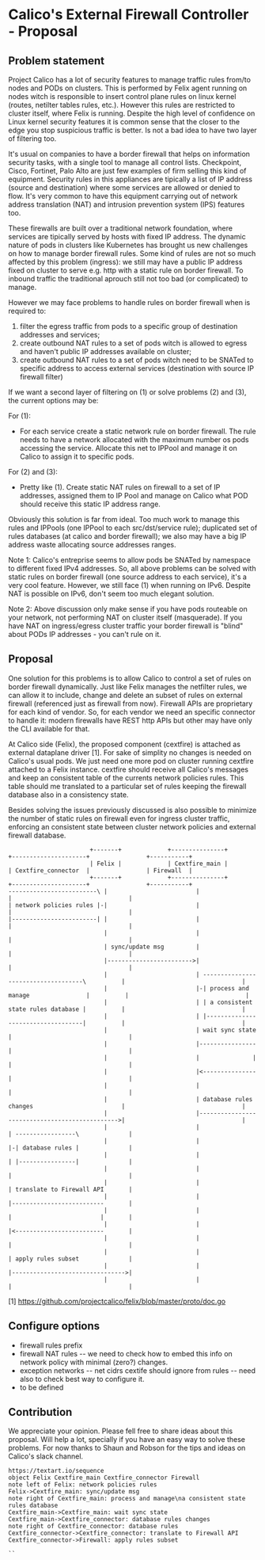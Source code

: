 
# Calico's External Firewall Controller - Proposal


## Problem statement
Project Calico has a lot of security features to manage traffic rules from/to nodes and PODs on clusters. This is performed by Felix agent running on nodes witch is responsible to insert control plane rules on linux kernel (routes, netilter tables rules, etc.). However this rules are restricted to cluster itself, where Felix is running. Despite the high level of confidence on Linux kernel security features it is common sense that the closer to the edge you stop suspicious traffic is better. Is not a bad idea to have two layer of filtering too.

It's usual on companies to have a border firewall that helps on information security tasks, with a single tool to manage all control lists. Checkpoint, Cisco, Fortinet, Palo Alto are just few examples of firm selling this kind of equipment. Security rules in this appliances are tipically a list of IP address (source and destination) where some services are allowed or denied to flow. It's very common to have this equipment carrying out of network address translation (NAT) and intrusion prevention system (IPS) features too. 

These firewalls are built over a traditional network foundation, where services are tipically served by hosts with fixed IP address. The dynamic nature of pods in clusters like Kubernetes has brought us new challenges on how to manage border firewall rules. Some kind of rules are not so much affected by this problem (ingress): we still may have a public IP address fixed on cluster to serve e.g. http with a static rule on border firewall. To inbound traffic the traditional aprouch still not too bad (or complicated) to manage. 

However we may face problems to handle rules on border firewall when is required to:

1. filter the egress traffic from pods to a specific group of destination addresses and services; 
2. create outbound NAT rules to a set of pods witch is allowed to egress and haven't public IP addresses available on cluster;
3. create outbound NAT rules to a set of pods witch need to be SNATed to specific address to access external services (destination with source IP firewall filter)


If we want a second layer of filtering on (1) or solve problems (2) and (3), the current options may be:

For (1):
 - For each service create a static network rule on border firewall. The rule needs to have a network allocated with the maximum number os pods accessing the service. Allocate this net to IPPool and manage it on Calico to assign it to specific pods.

For (2) and (3):
 - Pretty like (1). Create static NAT rules on firewall to a set of IP addresses, assigned them to IP Pool and manage on Calico what POD should receive this static IP address range.


Obviously this solution is far from ideal. Too much work to manage this rules and IPPools (one IPPool to each src/dst/service rule); duplicated set of rules databases (at calico and border firewall); we also may have a big IP address waste allocating source addresses ranges.


Note 1: Calico's entreprise seems to allow pods be SNATed by namespace to different fixed IPv4 addresses. So, all above problems can be solved with static rules on border firewall (one source address to each service), it's a very cool feature. However, we still face (1) when running on IPv6. Despite NAT is possible on IPv6, don't seem too much elegant solution.

Note 2: Above discussion only make sense if you have pods routeable on your network, not performing NAT on cluster itself (masquerade). If you have NAT on ingress/egress cluster traffic your border firewall is "blind" about PODs IP addresses - you can't rule on it.


## Proposal

One solution for this problems is to allow Calico to control a set of rules on border firewall dynamically. Just like Felix manages the netfilter rules, we can allow it to include, change and delete an subset of rules on external firewall (referenced just as firewall from now). Firewall APIs are proprietary for each kind of vendor. So, for each vendor we need an specific connector to handle it: modern firewalls have REST http APIs but other may have only the CLI available for that.


At Calico side (Felix), the proposed component (cextfire) is attached as external dataplane driver [1]. For sake of simplity no changes is needed on Calico's usual pods. We just need one more pod on cluster running cextfire attached to a Felix instance. cextfire should receive all Calico's messages and keep an consistent table of the currents network policies rules. This table should me translated to a particular set of rules keeping the firewall database also in a consistency state.

Besides solving the issues previously discussed is also possible to minimize the number of static rules on firewall even for ingress cluster traffic, enforcing an consistent state between cluster network policies and external firewall database.

```
                       +-------+             +---------------+                             +---------------------+                +-----------+
                       | Felix |             | Cextfire_main |                             | Cextfire_connector  |                | Firewall  |
                       +-------+             +---------------+                             +---------------------+                +-----------+
-------------------------\ |                         |                                                |                                 |
| network policies rules |-|                         |                                                |                                 |
|------------------------| |                         |                                                |                                 |
                           |                         |                                                |                                 |
                           | sync/update msg         |                                                |                                 |
                           |------------------------>|                                                |                                 |
                           |                         | ------------------------------------\          |                                 |
                           |                         |-| process and manage                |          |                                 |
                           |                         | | a consistent state rules database |          |                                 |
                           |                         | |-----------------------------------|          |                                 |
                           |                         | wait sync state                                |                                 |
                           |                         |----------------                                |                                 |
                           |                         |               |                                |                                 |
                           |                         |<---------------                                |                                 |
                           |                         |                                                |                                 |
                           |                         | database rules changes                         |                                 |
                           |                         |----------------------------------------------->|                                 |
                           |                         |                                                | -----------------\              |
                           |                         |                                                |-| database rules |              |
                           |                         |                                                | |----------------|              |
                           |                         |                                                |                                 |
                           |                         |                                                | translate to Firewall API       |
                           |                         |                                                |--------------------------       |
                           |                         |                                                |                         |       |
                           |                         |                                                |<-------------------------       |
                           |                         |                                                |                                 |
                           |                         |                                                | apply rules subset              |
                           |                         |                                                |-------------------------------->|
                           |                         |                                                |                                 |

```

[1] https://github.com/projectcalico/felix/blob/master/proto/doc.go



## Configure options
- firewall rules prefix
- firewall NAT rules -- we need to check how to embed this info on network policy with minimal (zero?) changes.
- exception networks -- net cidrs cextife should ignore from rules -- need also to check best way to configure it.
- to be defined 


## Contribution
We appreciate your opinion. Please fell free to share ideas about this proposal. Will help a lot, specially if you have an easy way to solve these problems.
For now thanks to Shaun and Robson for the tips and ideas on Calico's slack channel.


```
https://textart.io/sequence
object Felix Cextfire_main Cextfire_connector Firewall
note left of Felix: network policies rules
Felix->Cextfire_main: sync/update msg
note right of Cextfire_main: process and manage\na consistent state rules database
Cextfire_main->Cextfire_main: wait sync state
Cextfire_main->Cextfire_connector: database rules changes
note right of Cextfire_connector: database rules
Cextfire_connector->Cextfire_connector: translate to Firewall API
Cextfire_connector->Firewall: apply rules subset

``

